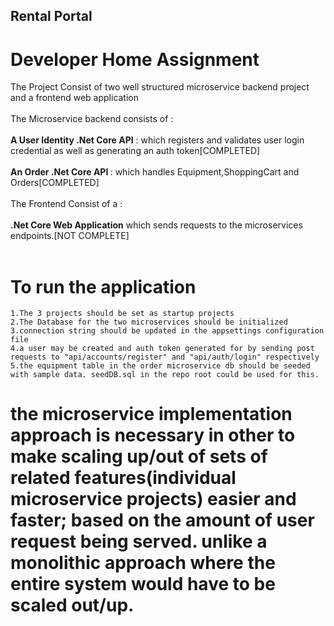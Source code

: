 ## Rental Portal
# Developer Home Assignment 
The Project Consist of two well structured microservice backend project and a frontend web application<br><br>
The Microservice backend consists of :<br><br>
<b>A User Identity .Net Core API</b> : which registers and validates user login credential as well as generating an auth token[COMPLETED] <br><br>
<b>An Order .Net Core API </b> : which handles Equipment,ShoppingCart and Orders[COMPLETED] <br><br>
 The Frontend Consist of a :<br><br>
 <b>.Net Core Web Application</b> which sends requests to the microservices endpoints.[NOT COMPLETE]<br><br>
 # To run the application

	1.The 3 projects should be set as startup projects
	2.The Database for the two microservices should be initialized
	3.connection string should be updated in the appsettings configuration file
	4.a user may be created and auth token generated for by sending post requests to "api/accounts/register" and "api/auth/login" respectively
	5.the equipment table in the order microservice db should be seeded with sample data. seedDB.sql in the repo root could be used for this.
	
# the microservice implementation approach is necessary in other to make scaling up/out of sets of related features(individual microservice projects) easier and faster; based on the amount of user request being served. unlike a monolithic approach where the entire system would have to be scaled out/up.

 
 

